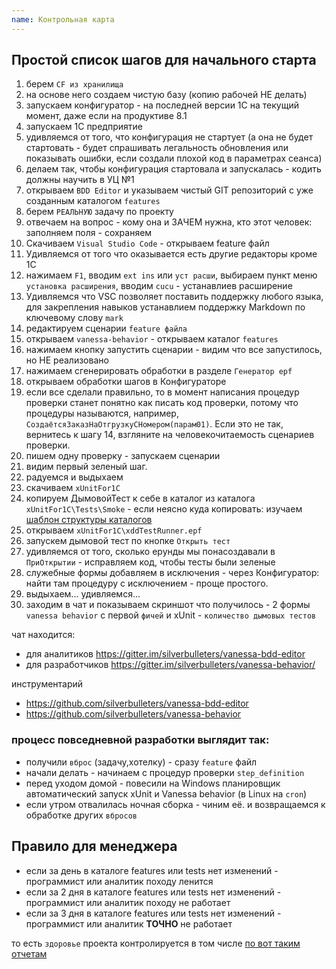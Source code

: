 ```yaml
---
name: Контрольная карта
---
```


## Простой список шагов для начального старта

1. берем `CF из хранилища`
2. на основе него создаем чистую базу (копию рабочей НЕ делать)
3. запускаем конфигуратор - на последней версии 1С на текущий момент, даже если на продуктиве 8.1
4. запускаем 1С предприятие
5. удивляемся от того, что конфигурация не стартует (а она не будет стартовать - будет спрашивать легальность обновления или показывать ошибки, если создали плохой код в параметрах сеанса)
6. делаем так, чтобы конфигурация стартовала и запускалась - кодить должны научить в УЦ №1
7. открываем `BDD Editor` и указываем чистый GIT репозиторий с уже созданным каталогом `features`
8. берем `РЕАЛЬНУЮ` задачу по проекту
9. отвечаем на вопрос - кому она и ЗАЧЕМ нужна, кто этот человек: заполняем поля - сохраняем
10. Скачиваем `Visual Studio Code` - открываем feature файл
11. Удивляемся от того что оказывается есть другие редакторы кроме 1С
12. нажимаем `F1`, вводим `ext ins` или `уст расши`, выбираем пункт меню `установка расширения`, вводим `cucu` - устанавлиев расширение
13. Удивляемся что VSC позволяет поставить поддержку любого языка, для закрепления навыков устанавлием поддержку Markdown по ключевому слову `mark`
14. редактируем сценарии `feature файла`
15. открываем `vanessa-behavior` - открываем каталог `features`
16. нажимаем кнопку запустить сценарии - видим что все запустилось, но НЕ реализовано
17. нажимаем сгенерировать обработки в разделе `Генератор epf`
18. открываем обработки шагов в Конфигураторе
19. если все сделали правильно, то в момент написания процедур проверки станет понятно как писать код проверки, потому что процедуры называются, например, `СоздаётсяЗаказНаОтгрузкуСНомером(парам01)`. Если это не так, вернитесь к шагу 14, взгляните на человекочитаемость сценариев проверки.
20. пишем одну проверку - запускаем сценарии
21. видим первый зеленый шаг.
22. радуемся и выдыхаем
23. скачиваем `xUnitFor1C`
24. копируем ДымовойТест к себе в каталог из каталога `xUnitFor1C\Tests\Smoke` - если неясно куда копировать: изучаем [шаблон структуры каталогов](./bootsrap)
25. открываем `xUnitFor1C\xddTestRunner.epf`
26. запускем дымовой тест по кнопке `Открыть тест`
27. удивляемся от того, сколько ерунды мы понасоздавали в `ПриОткрытии` - исправляем код, чтобы тесты были зеленые
28. служебные формы добавляем в исключения - через Конфигуратор: найти там процедуру с исключением - проще простого.
29. выдыхаем... удивляемся...
30. заходим в чат и показываем скриншот что получилось - 2 формы `vanessa behavior` с первой `фичей` и xUnit - `количество дымовых тестов`

чат находится:

* для аналитиков https://gitter.im/silverbulleters/vanessa-bdd-editor
* для разработчиков https://gitter.im/silverbulleters/vanessa-behavior/

инструментарий

* https://github.com/silverbulleters/vanessa-bdd-editor
* https://github.com/silverbulleters/vanessa-behavior

### процесс повседневной разработки выглядит так:

* получили `вброс` (задачу,хотелку) - сразу `feature` файл
* начали делать - начинаем с процедур проверки `step_definition`
* перед уходом домой - повесили на Windows планировщик автоматический запуск xUnit и Vanessa behavior (в Linux на `cron`)
* если утром отвалилась ночная сборка - чиним её. и возвращаемся к обработке других `вбросов`

## Правило для менеджера

* если за день в каталоге features или tests нет изменений - программист или аналитик походу ленится
* если за 2 дня в каталоге features или tests нет изменений - программист или аналитик походу не работает
* если за 3 дня в каталоге features или tests нет изменений - программист или аналитик **ТОЧНО** не работает

то есть `здоровье` проекта контролируется в том числе [по вот таким отчетам](https://github.com/silverbulleters/vanessa-behavior/pulse/halfweekly)
